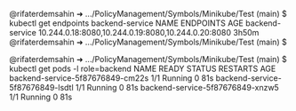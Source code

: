    @rifaterdemsahin ➜ .../PolicyManagement/Symbols/Minikube/Test (main) $ kubectl get endpoints backend-service
NAME              ENDPOINTS                                            AGE
backend-service   10.244.0.18:8080,10.244.0.19:8080,10.244.0.20:8080   3h50m
@rifaterdemsahin ➜ .../PolicyManagement/Symbols/Minikube/Test (main) $ 

@rifaterdemsahin ➜ .../PolicyManagement/Symbols/Minikube/Test (main) $ kubectl get pods -l role=backend
NAME                               READY   STATUS    RESTARTS   AGE
backend-service-5f87676849-cm22s   1/1     Running   0          81s
backend-service-5f87676849-lsdtl   1/1     Running   0          81s
backend-service-5f87676849-xnzw5   1/1     Running   0          81s